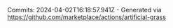 Commits: 2024-04-02T16:18:57.941Z - Generated via https://github.com/marketplace/actions/artificial-grass
<br>
